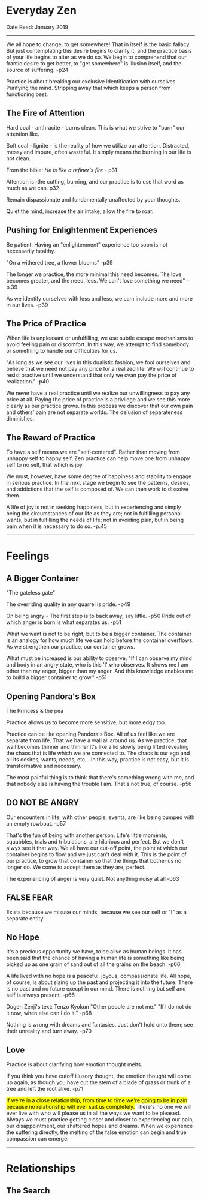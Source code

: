 
# Everyday Zen

Date Read: January 2019

--- 

We all hope to change, to get somewhere! That in itself is the basic fallacy. But just contemplating this desire begins to clarify it, and the practice basis of your life begins to alter as we do so. We begin to comprehend that our frantic desire to get better, to "get somewhere" is illusion itself, and the source of suffering. -p24

Practice is about breaking our exclusive identification with ourselves. Purifying the mind. Stripping away that which keeps a person from functioning best. 

## The Fire of Attention
Hard coal - anthracite - burns clean. This is what we strive to "burn" our attention like.

Soft coal - lignite - is the reality of how we utilize our attention. Distracted, messy and impure, often wasteful. It simply means the burning in our life is not clean.

From the bible: *He is like a refiner's fire* - p31

Attention is rthe cutting, burning, and our practice is to use that word as much as we can. p32

Remain dispassionate and fundamentally unaffected by your thoughts.

Quiet the mind, increase the air intake, allow the fire to roar.

## Pushing for Enlightenment Experiences

Be patient. Having an "enlightenment" experience too soon is not necessarily healthy.

"On a withered tree, a flower blooms" -p39

The longer we practice, the more minimal this need becomes. The love becomes greater, and the need, less. We can't love something we need" -p.39

As we identify ourselves with less and less, we cam include more and more in our lives. -p39

## The Price of Practice

When life is unpleasant or unfulfilling, we use subtle escape mechanisms to avoid feeling pain or discomfort. In this way, we attempt to find somebody or something to handle our difficulties for us.

"As long as we see our lives in this dualistic fashion, we fool ourselves and believe that we need not pay any price for a realized life. We will continue to resist practive until we understand that only we cvan pay the price of realization." -p40

We never have a real practice until we realize our unwillingness to pay any price at all. Paying the price of practice is a privilege and we see this more clearly as our practice grows. In this process we discover that our own pain and others' pain are not separate worlds. The delusion of separateness diminishes.

## The Reward of Practice

To have a self means we are "self-centered". Rather than moving from unhappy self to happy self, Zen practice can help move one from unhappy self to no self, that which is joy. 

We must, however, have some degree of happiness and stability to engage in serious practice. In the next stage we begin to see the patterns, desires, and addictions that the self is composed of. We can then work to dissolve them. 

A life of joy is not in seeking happiness, but in experiencing and simply being the circumstances of our life as they are; not in fulfilling personal wants, but in fulfilling the needs of life; not in avoiding pain, but in being pain when it is necessary to do so. -p.45

---
# Feelings
## A Bigger Container

"The gateless gate"  
  
The overriding quality in any quarrel is pride. -p49 

On being angry - The first step is to back away, say little. -p50
Pride out of which anger is born is what separates us. -p51

What we want is not to be right, but to be a bigger container. The container is an analogy for how much life we can hold before the container overflows. As we strengthen our practice, our container grows.

What must be increased is our ability to observe. "If I can observe my mind and body in an angry state, who is this 'I' who observes. It shows me I am other than my anger, bigger than my anger. And this knowledge enables me to build a bigger container to grow." -p51

## Opening Pandora's Box

The Princess & the pea

Practice allows us to become more sensitive, but more edgy too.

Practice can be like opening Pandora's Box. All of us feel like we are separate from life. That we have a wall all around us. As we practice, that wall becomes thinner and thinner.It's like a lid slowly being lifted revealing the chaos that is life which we are connected to. The chaos is our ego and all its desires, wants, needs, etc... In this way, practice is not easy, but it is transformative and necessary.

The most painful thing is to think that there's something wrong with me, and that nobody else is having the trouble I am. That's not true, of course. -p56

## DO NOT BE ANGRY

Our encounters in life, with other people, events, are like being bumped with an empty rowboat. -p57

That's the fun of being with another person. Life's little moments, squabbles, trials and tribulations, are hilarious and perfect. But we don't alwys see it that way. We all have our cut-off point, the point at which our container begins to flow and we just can't deal with it. This is the point of our practice, to grow that container so that the things that bother us no longer do. We come to accept them as they are, perfect. 

The experiencing of anger is very quiet. Not anything noisy at all -p63

## FALSE FEAR
Exists because we misuse our minds, because we see our self or "I" as a separate entity.

## No Hope
It's a precious opportunity we have, to be alive as human beings. It has been said that the chance of having a human life is something like being picked up as one grain of sand out of all the grains on the beach. -p66

A life lived with no hope is a peaceful, joyous, compassionate life. All hope, of course, is about sizing up the past and projecting it into the future. There is no past and no future execpt in our mind. There is nothing but self and self is always present. -p66

Dogen Zenji's text: Tenzo Kyokun
"Other people are not me."
"If I do not do it now, when else can I do it." -p68

Nothing is wrong with dreams and fantasies. Just don't hold onto them; see their unreality and turn away. -p70

## Love
Practice is about clarifying how emotion thought melts. 

If you think you have cutoff illusory thought, the emotion thought will come up again, as though you have cut the stem of a blade of grass or trunk of a tree and left the root alive. -p71

<mark>If we're in a close relationship, from time to time we're going to be in pain because no relationship will ever suit us completely.</mark> There's no one we will ever live with who will please us in all the ways we want to be pleased. Always we must practice getting closer and closer to experiencing our pain, our disappointment, our shattered hopes and dreams. When we experience the suffering directly, the melting of the false emotion can begin and true compassion can emerge.

---
# Relationships
## The Search

